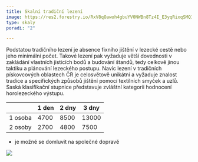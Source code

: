 ```yaml
---
title: Skalní tradiční lezení
image: https://res2.forestry.io/RxV8qOawoh4gbuYV0NWBn8Tz4I_E3yqRixqSMQ1wW4k/fit/512/512/sm/0/aHR0cHM6Ly9hcHAu/Zm9yZXN0cnkuaW8v/cmFpbHMvYWN0aXZl/X3N0b3JhZ2UvYmxv/YnMvZXlKZmNtRnBi/SE1pT25zaWJXVnpj/MkZuWlNJNklrSkJh/SEJDUkZaaU1sRkZQ/U0lzSW1WNGNDSTZi/blZzYkN3aWNIVnlJ/am9pWW14dllsOXBa/Q0o5ZlE9PS0tMjE2/NzhlNjRlYzY2YWYx/NWQzYTNiYzlmNDRk/ZjIzYjJkODA0YTgy/Mi8yLmpwZw
type: skaly
poradi: "2"

---
```

Podstatou tradičního lezení je absence fixního jištění v lezecké cestě nebo jeho minimální počet. Takové lezení pak vyžaduje větší dovednosti v zakládání vlastních jisticích bodů a budování štandů, tedy celkově jinou taktiku a plánování lezeckého postupu. Navíc lezení v tradičních pískovcových oblastech ČR je celosvětově unikátní a vyžaduje znalost tradice a specifických způsobů jištění pomocí textilních smyček a uzlů. Saská klasifikační stupnice představuje zvláštní kategorii hodnocení horolezeckého výstupu.

|  | 1 den | 2 dny | 3 dny |
| --- | --- | --- | --- |
| 1 osoba | 4700 | 8500 | 13000 |
| 2 osoby | 2700 | 4800 | 7500 |

* je možné se domluvit na společné dopravě

![](/images/slider/1.jpg)